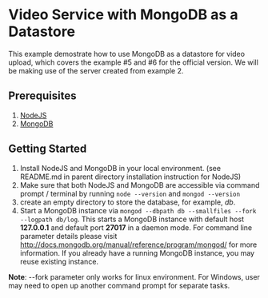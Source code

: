 Video Service with MongoDB as a Datastore
=========================================
This example demostrate how to use MongoDB as a datastore for video upload, which covers the example #5 and #6 for the official version.
We will be making use of the server created from example 2.

Prerequisites
-------------
1. [NodeJS](http://nodejs.org)
2. [MongoDB](https://www.mongodb.org)

Getting Started
---------------
1. Install NodeJS and MongoDB in your local environment. (see README.md in parent directory installation instruction for NodeJS)
2. Make sure that both NodeJS and MongoDB are accessible via command prompt / terminal by running `node --version` and `mongod --version`
3. create an empty directory to store the database, for example, *db*.
4. Start a MongoDB instance via `mongod --dbpath db --smallfiles --fork --logpath db/log`. 
This starts a MongoDB instance with default host **127.0.0.1** and default port **27017** in a daemon mode. 
For command line parameter details please visit http://docs.mongodb.org/manual/reference/program/mongod/ for more information. 
If you already have a running MongoDB instance, you may reuse existing instance.

**Note**: --fork parameter only works for linux environment. For Windows, user may need to open up another command prompt for separate tasks.
